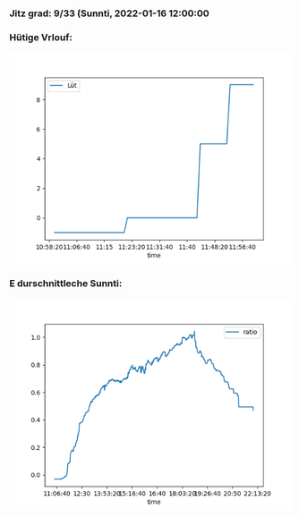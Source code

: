 ### Jitz grad: 9/33 (Sunnti, 2022-01-16 12:00:00

### Hütige Vrlouf:
![Graph](Today.png)

### E durschnittleche Sunnti:
![Graph](Sunnti.png)